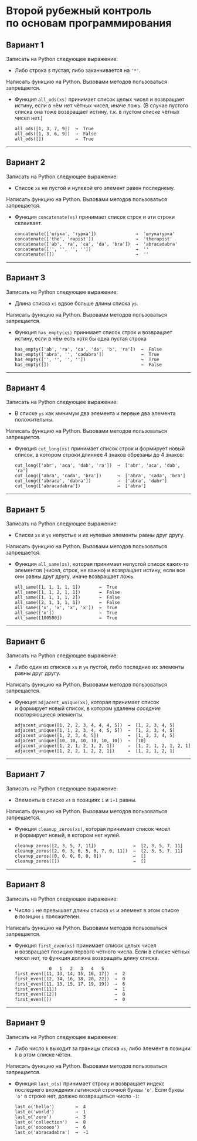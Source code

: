 Второй рубежный контроль по основам программирования
====================================================

Вариант 1
---------

Записать на Python следующее выражение:

* Либо строка s пустая, либо заканчивается на `'*'`.

Написать функцию на Python. Вызовами методов пользоваться запрещается.

* Функция `all_ods(xs)` принимает список целых чисел и возвращает истину,
  если в нём нет чётных чисел, иначе ложь. (В случае пустого списка она
  тоже возвращает истину, т.к. в пустом списке чётных чисел нет.)
  ```
  all_ods([1, 3, 7, 9])  →  True
  all_ods([1, 3, 6, 9])  →  False
  all_ods([])            →  True
  ```

---------

Вариант 2
---------

Записать на Python следующее выражение:

* Список `xs` не пустой и нулевой его элемент равен последнему.

Написать функцию на Python. Вызовами методов пользоваться запрещается.

* Функция `concatenate(xs)` принимает список строк и эти строки склеивает.
  ```
  concatenate(['штука', 'турка'])               →  'штукатурка'
  concatenate(['the', 'rapist'])                →  'therapist'
  concatenate(['ab', 'ra', 'ca', 'da', 'bra'])  →  'abracadabra'
  concatenate(['', '', '', ''])                 →  ''
  concatenate([])                               →  ''
  ```

---------

Вариант 3
---------
Записать на Python следующее выражение:

* Длина списка `xs` вдвое больше длины списка `ys`.

Написать функцию на Python. Вызовами методов пользоваться запрещается.

* Функция `has_empty(xs)` принимает список строк и возвращает истину, если
  в нём есть хотя бы одна пустая строка
  ```
  has_empty(['ab', 'ra', 'ca', 'da', 'b', 'ra'])  →  False
  has_empty(['abra', '', 'cadabra'])              →  True
  has_empty(['', '', '', ''])                     →  True
  has_empty([])                                   →  False
  ```

---------

Вариант 4
---------
Записать на Python следующее выражение:

* В списке `ys` как минимум два элемента и первые два элемента положительны.

Написать функцию на Python. Вызовами методов пользоваться запрещается.

* Функция `cut_long(xs)` принимает список строк и формирует новый список,
  в котором строки длиннее 4 знаков обрезаны до 4 знаков:
  ```
  cut_long(['abr', 'aca', 'dab', 'ra'])  →  ['abr', 'aca', 'dab', 'ra']
  cut_long(['abra', 'cada', 'bra'])      →  ['abra', 'cada', 'bra']
  cut_long(['abraca', 'dabra'])          →  ['abra', 'dabr']
  cut_long(['abracadabra'])              →  ['abra']
  ```

---------

Вариант 5
---------
Записать на Python следующее выражение:

* Списки `xs` и `ys` непустые и их нулевые элементы равны друг другу.

Написать функцию на Python. Вызовами методов пользоваться запрещается.

* Функция `all_same(xs)`, которая принимает непустой список каких-то элементов
  (чисел, строк, не важно) и возвращает истину, если все они равны друг другу,
  иначе возвращает ложь.
  ```
  all_same([1, 1, 1, 1, 1])       →  True
  all_same([1, 1, 2, 1, 1])       →  False
  all_same([1, 1, 1, 1, 2])       →  False
  all_same([2, 1, 1, 1, 1])       →  False
  all_same(['x', 'x', 'x', 'x'])  →  True
  all_same(['x'])                 →  True
  all_same([100500])              →  True
  ```

---------

Вариант 6
---------
Записать на Python следующее выражение:

* Либо один из списков `xs` и `ys` пустой, либо последние их элементы
  равны друг другу.

Написать функцию на Python. Вызовами методов пользоваться запрещается.

* Функция `adjacent_unique(xs)`, которая принимает список и формирует новый
  список, в котором удалены _соседние_ повторяющиеся элементы.
  ```
  adjacent_unique([1, 2, 2, 3, 4, 4, 4, 5])  →  [1, 2, 3, 4, 5]
  adjacent_unique([1, 1, 2, 3, 4, 4, 5, 5])  →  [1, 2, 3, 4, 5]
  adjacent_unique([1, 2, 3, 4, 5])           →  [1, 2, 3, 4, 5]
  adjacent_unique([10, 10, 10, 10, 10, 10])  →  [10]
  adjacent_unique([1, 2, 1, 2, 1, 2, 1])     →  [1, 2, 1, 2, 1, 2, 1]
  adjacent_unique([1, 2, 2, 1, 2, 2, 1])     →  [1, 2, 1, 2, 1]
  ```

---------

Вариант 7
---------
Записать на Python следующее выражение:

* Элементы в списке `xs` в позициях `i` и `i+1` равны.

Написать функцию на Python. Вызовами методов пользоваться запрещается.

* Функция `cleanup_zeros(xs)`, которая принимает список чисел и формирует
  новый, в котором нет нулей.
  ```
  cleanup_zeros([2, 3, 5, 7, 11])              →  [2, 3, 5, 7, 11]
  cleanup_zeros([2, 0, 3, 0, 5, 0, 7, 0, 11])  →  [2, 3, 5, 7, 11]
  cleanup_zeros([0, 0, 0, 0, 0, 0])            →  []
  cleanup_zeros([])                            →  []
  ```

---------

Вариант 8
---------
Записать на Python следующее выражение:

* Число `i` не превышает длины списка `xs` и элемент в этом списке
  в позиции `i` положителен.

Написать функцию на Python. Вызовами методов пользоваться запрещается.

* Функция `first_even(xs)` принимает список целых чисел и возвращает позицию
  первого чётного числа. Если в списке чётных чисел нет, то функция должна
  возвращать длину списка.
  ```
               0   1   2   3   4   5
  first_even([11, 13, 14, 15, 16, 17])  →  2
  first_even([12, 14, 16, 18, 20, 22])  →  0
  first_even([11, 13, 15, 17, 19, 19])  →  6
  first_even([11])                      →  1
  first_even([12])                      →  0
  first_even([])                        →  0
  ```

---------

Вариант 9
---------
Записать на Python следующее выражение:

* Либо число `k` выходит за границы списка `xs`, либо элемент в позиции
  `k` в этом списке чётен.

Написать функцию на Python. Вызовами методов пользоваться запрещается.

* Функция `last_o(s)` принимает строку и возвращает индекс последнего вхождения
  латинской строчной буквы `'o'`. Если буквы `'o'` в строке нет, должно
  возвращаться число `-1`:
  ```     0123456789
  last_o('hello')        →  4
  last_o('world')        →  1
  last_o('zero')         →  3
  last_o('collection')   →  8
  last_o('ooooooo')      →  6
  last_o('abracadabra')  →  -1
  ```
